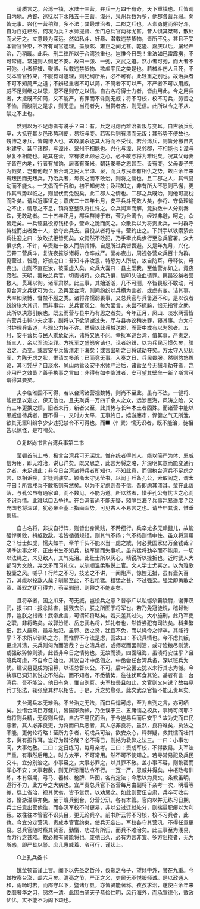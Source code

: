 <!-- { "loadSidebar": true } -->
　　请质言之。台湾一镇，水陆十三营，弁兵一万四千有奇。天下重镇也。兵皆调自内地。总督、巡抚以下水陆五十三营，漳州、泉州兵数为多，他郡各营兵弱。向皆无事。兴化一营稍黠，多不法；其最难治者，二郡之兵也。人素勇健而俗好斗，自为百姓已然，何况为兵？水师提督、金门总兵官两标尤甚。昔人惧其桀骜，散处而犬牙之。立意最为深远。然如私斗、奸暴、潜载违禁货物，皆所不免。甚且不受本管官铃束，不听有司官逮理。盖康熙、雍正之间尤甚。乾隆、嘉庆以后，屡经严治，乃稍戢。此兵、刑二律所以于台湾独重也。岂惟今日哉！重法如迅雷霹雳，不可常施。常施则人侧足不安。故曰一张、一弛，文武之道。然小者可弛，而大者不可弛。小者狎妓、聚博、私载违禁货物、欺虐平民之类是也。若械斗伤人且死，不受本管官钤束，不服有司逮理，则纪纲所系，必不可宥。此轻重之别也。故治兵者不可不知简严之道；不辨轻重者不可以简，不简者不可以严。不严者不可以用威，威不足则继之以恩，恩不足则守之以信。自古名将得士力者，皆由用此。今之用兵者，大抵既不知简，又不能严，有罪而不诛则无威；将不习校，校不习兵，劳苦之不恤，而脧削之是求，则无恩。当罚者免，当赏者吝，则无信。此所以令之不从、禁之不止也。

　　然则以为不足虑者有说乎？曰：有。兵之可虑而难治者叛与变耳。自古骄兵乱卒，大抵在其乡邑形势利便，易叛与变。若客兵则有溃而无叛；其形势不便故也。魏博之牙兵，皆魏博人也。故敢屡杀逐其大将而不受伐。若台湾兵，则皆分檄自内地建宁、延平诸郡，与漳州、泉州不相能也。兴化与漳、泉邻郡，不相能也；漳与泉复不相能也。是其在营，常有彼此顾忌之心，必不敢与将为难明矣。况其父母妻子皆在内地，行者有加饷，居者有眷米，朝廷豢养之恩甚至。设有变，父母妻子先为戮矣，岂有他哉？虽台湾之民大半漳、泉，而兵与民素有相仇之势，故百余年来有叛民而无叛兵。乃治兵者，每畏之而不敢治，则将之懦也。且二郡之人，其气易动而不能久。一夫倡而千百和，初不知何故；及稍知之，非有所大不愿则已懈，更作其气势以临之，则鼠伏而兔脱矣。此二郡人之情也。二郡之兵既治，则他可高枕而卧矣。请以近事征之；嘉庆二十四年七月，安平兵斗死数人矣，参将、守备理谕之不止，情恳之不息，镇将怒整队将往诛之。众兵闻声而解，竟执数十人分别奏诛，无敢动者。二十五年正月，郡兵群博于市，莹为台湾令，经过弗避，呵之，众皆走矣。一兵诬县役掠钱相争，莹命之跪而问之。众散兵以为将责此兵，一时群呼持械而出者数十人，欲夺此兵去。县役从者将与斗。莹约止之。下舆手以铁索絷此兵往迎之曰：汝敢抗拒皆死矣。众愕然不敢犯，乃手牵此兵步行至总兵官署。众大惧求免，不许，卒责黜十数人而禁其博。自是所过兵皆畏避。又是年九月，兴化、云霄二营兵斗，复谋夜摧杀诸将，仓卒戒严。莹亦夜出，周视各营众兵百十为群。见莹过，皆跪，好谕之曰：吾知斗非汝意，特恐为人所劫，故自防耳。毋释仗，毋妄出，出则不直在汝，彼乘虚入矣。众兵大喜曰：县主爱我。至他营亦如之。竟夜寂然。天明，罢散总兵官，切责诸将，众兵乃惧，皆叩头流血请罪。察最狡桀者营数人，贯耳以徇。诸军肃然。此三事，其始汹汹，几不可测，卒皆畏服不敢动，可见台湾之兵犹可为也。及再至台湾，则闻纷纷以兵横为言者，或虑有变。诘其事，大率如聚博、督禁不服之类。诸将弁懦弱畏事，又总兵官与兵备道不和，是以议者纷纷张大其词，而非事实。总兵官观公，每为莹言，未尝不扼腕，恨无指臂之助。此所以决意引疾也。既去而营与县中乃有思之者矣。今年正月，凤山、淡水两营皆有营兵击毙小夫之事，副将以下欲阴谢过失，厅与县亦议稍决罪，寝其事。方太守时护理兵备道，与观公力持不许。然后以此兵械送郡，而营中或有以为怨者。五月，安平营兵与民人乘危劫米，诸将又思不问。幸抚军巡台湾，值其事，严责之，斩三人，余以军流治罪。方抚军之盛怒穷诘也，论者纷纷，以为兵民习惯久矣，骤治之，恐变。或言安平兵皆溃走下海矣；或言出斩之日将谋劫夺矣。方太守入见抚军，力陈无虑之状，惟请勿多杀；已而竟无事。入奏之日，兵民畏服。然则悠悠舆论，其可凭乎？自淡水、凤山两营及安平水师严治后，诸营至今无械斗劫夺者，岂非用严之效哉？善乎执事之言曰：非得有如李临淮者，安可望其壁垒一新？斯言可谓得其要矣。

　　夫李临淮固不可得，若以台湾诸营视魏博，则尚不至此。虽有不法，一健将、能吏足以定之，保无他也。且夫聚兵一万四千余人之众，远涉巨海，风涛之险，又有三年更换之烦，旧者未行，新者又至，此其势与长年本土者固殊。而诸营中能以恩威信待兵者，百不得一。又时方太平，无事终日，嬉游廛市，悍健之气无所泄，欲其无嚣叫纷争少少违犯禁令不可得也。而■〈忄巽〉懦无识者，既不能治，徒相告以惊怪，是可喟矣。

　　○复赵尚书言台湾兵事第二书

　　莹顿首前上书，极言台湾兵可无深忧。惟在统者得其人，能以简严为体、恩威信为用，即无难治，说已详矣。既又思之，此言为将之略，非深明其意而能变通行之者，未足语此；非今日台湾诸将兵者所知也。不知此意，而偏执台湾兵不足虑之言，以相诟疾，非疑则骇矣。颖斋太守见莹书，以闻于兵备孔公，索取阅之，谓太守曰：所言戍兵不敢叛则有然矣。以为不足虑则吾不信。吾即虑其溃耳。莹在此落落，与孔公虽有通家谊，而不数见，不能为道。所以然者，惜乎孔公有忧世之心而不识兵情。此难以口舌争也。在台湾者尚不能无疑，矧隔巨海？兵事岂易遥度？赵充国老将深谋，犹必亲至塞上指画军势，可见古人不易言之也。请毕申其说，惟垂察焉。

　　自古名将，非拔自行阵，则皆出身微贱，不矜细行。兵卒尤多无赖健儿，故能强悍勇敢，捐躯致敌。若皆循循规矩，则其气不扬；气不扬则情中怯。虽众将焉用之？壮士如虎，懦夫如羊，牵羊千头不能以当一虎之虓，何必费国家亿万金钱哉？明季边事之坏，正由书生不知兵，挠军情而失事机，虽有猛将劲卒而不能用。一切以法绳之，未见敌人，其气先沮。此壮士所以灰心，精锐所以挫折也。近时武人大都习为文貌，弃戈矛而习礼仪，以驯顺温柔取悦上官。文人学士尤喜之，以为雅歌投壶之风。嗟乎！行阵之不习，技艺之不讲，一闻炮声，惊惶无措，虽有壶矢百万，其能以投敌人哉？驯弱至此，不若粗猛。粗猛之甚，不过强梁。强梁即勇敢之资，善驭之犹可得力，苟至驯弱，则鞭之不能走矣。

　　且将卒者，国之爪牙。苟无威，岂设兵之意？昔李广以私憾杀霸陵尉，谢罪汉武，报书曰：报忿除害，捐残去杀，朕之所图于将军也。若乃免冠徒跣，稽颡谢罪，岂朕之指哉！武帝此言，可谓知将略矣。若夫差其过失，大小施刑，此乃军吏之职，非将略矣。故郭汾阳、岳忠武名将，知礼者也，然皆尝犯有司法矣。科条繁细，武人麤疏，最易触犯。虽郭、岳之贤，犹且不免，而以绳今之悍卒，其能行乎？不求所以训练之方，而惟悍不守法是虑，吾故曰：不识兵情也。今不虑其叛，更虑其溃，夫兵则何为而溃哉？古之溃兵者，或师老而罢则溃，或守险粮尽则溃，或强敌猝惊则溃，此皆非今日之情势也。无故而溃，四面阻海，虽溃将安往乎？且班兵可虑，不自今日始也。其议自叶中丞倡之。中丞尝任台湾兵备，深以班兵为忧。建议易更戍为招募，以语总督庆公。不可。后叶公罢去犹以未行其志为憾。今执事已洞知其说之不然矣。而不知者，不悉情势，往往犹耳食其论。甚者有言：台湾兵，吾不能治，他日有急，惟自刭耳。夫军校畏且如此，文官则又何说？故每见兵丁犯法，辄张皇其辞以相告。于是，兵之势愈张。此文武众官皆不能无责耳矣。

　　夫台湾兵本无难治。不咎治之无法，而曰兵悍可虑，至为自刭之言，亦可哂矣。独惜台湾巨万健儿，皆国家劲旅，乃坐误于三、五庸懦之校兵，事尚可问耶？有将则兵精，无将则兵悍，自古不易民而治，于今岂易兵而后安乎？故为吏而曰民恶者，其人必非良吏，为将而曰兵恶者，其人必非良将。虽然，良将难矣，执法之不能，更何论将略！莹所力争者，明戍兵可治，欲安众心，释群疑，救其懦而壮其志，冀有振作耳。岂好为辩论哉？必不得已，则姑为救弊之法三。一曰：小事勿问，大事勿赦。二曰：定日练习，每月亲考。三曰：责成军校，不得数易。夫军法严重，有事然后用之。时方太平，不可常用。然不可不使知之。若寻常易犯及兵民交斗，宜分别治之。小事容之，大事必罪之，以其罪不赦。盖小事不容，则繁密而军心不安；大事若赦，则无所忌而法令不行。一宽一严，恩威并得矣。中枢政考训练，本有常期，弓马、器械、枪牌、阵图，各有定法；今悉以为具文，条教虽明，遵行不力，此方今之大病也。宜严责总兵官下各营每月由副将下亲考一次，明着等差，牒上省治，视其优劣，皆予赏罚，以劝惩之。如此则营伍自肃，兵卒可收实效，惰游滋事亦免。至于班兵到台，分营分汛，各有本管。官向以并无练习日期，兵士任意出营他往，而各汛军校不时更易，非以公过迁就处分，则揣量肥瘠以为利薮。故往往本管官不识头目，更无论兵卒。前书所云将不习核，校不习兵者，此也。今宜分定营汛，责成本管官约束，使兵无妄出，军校各守其营汛，不得任意更易。总兵官随时察其贤否，勤惰、功过有所归，而兵不难治矣。此三事至为浅易，而力行之甚难。故必赖有贤能将也。废弛已久，必有力言非宜、多方阻挠者，无为所惑，即严劾以警。庶几惠威着、令可行，谨状上。

　　○上孔兵备书

　　姚莹顿首谨上言。阁下以先圣之哲孙，仪郑之令子，望倾中外，誉在九重。今兹按察台澎，盖六月矣。清亮之节，严正之义，吏民无不悦服倾诚。是以政通人和，雨旸时若，而郡守以下，暨诸厅县，亦皆贤能著称。孜孜求治，遂使百余年来委靡奢华之习，廓然一清。此固由圣天子恭俭仁明，风行海外，而承宣德化，敷政优优，实不能不为阁下颂也。


